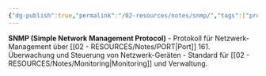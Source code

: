 ```yaml
---
{"dg-publish":true,"permalink":"/02-resources/notes/snmp/","tags":["protokoll/management","informatik/netzwerk/überwachung"],"noteIcon":"","updated":"2025-10-29T12:59:10.287+01:00"}
---
```



**SNMP (Simple Network Management Protocol)** - Protokoll für Netzwerk-Management über [[02 - RESOURCES/Notes/PORT\|Port]] 161.
Überwachung und Steuerung von Netzwerk-Geräten - Standard für [[02 - RESOURCES/Notes/Monitoring\|Monitoring]] und Verwaltung.